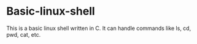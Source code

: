 # Basic-linux-shell
This is a basic linux shell written in C. It can handle commands like ls, cd, pwd, cat, etc. 
